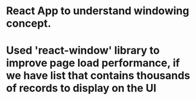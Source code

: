 # React App to understand windowing concept.


# Used 'react-window' library to improve page load performance, if we have list that contains thousands of records to display on the UI